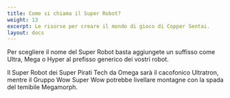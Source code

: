 ```yaml
---
title: Come si chiama il Super Robot?
weight: 13
excerpt: Le risorse per creare il mondo di gioco di Copper Sentai.
layout: docs
---
```

Per scegliere il nome del Super Robot basta aggiungete un suffisso come Ultra, Mega o Hyper al prefisso generico dei vostri robot.

Il Super Robot dei Super Pirati Tech da Omega sarà il cacofonico Ultratron, mentre il Gruppo Wow Super Wow potrebbe livellare montagne con la spada del temibile Megamorph.
